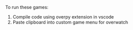 To run these games:
1. Compile code using overpy extension in vscode
2. Paste clipboard into custom game menu for overwatch
